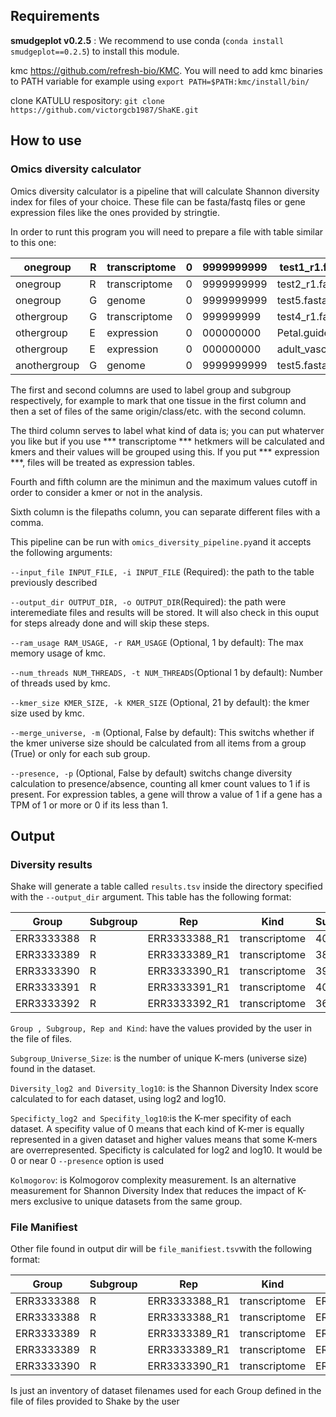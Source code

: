 
## Requirements

**smudgeplot v0.2.5** : We recommend to use conda (`conda install smudgeplot==0.2.5`) to install this module.  

kmc https://github.com/refresh-bio/KMC. You will need to add kmc binaries to PATH variable for example using `export PATH=$PATH:kmc/install/bin/`

clone KATULU respository: `git clone https://github.com/victorgcb1987/ShaKE.git`

## How to use 

### Omics diversity calculator
Omics diversity calculator is a pipeline that will calculate Shannon diversity index for files of your choice. These file can be fasta/fastq files or gene expression files like the ones provided by stringtie.

In order to runt this program you will need to prepare a file with table similar to this one:

| onegroup | R | transcriptome | 0 | 9999999999 | test1_r1.fastq.gz,test1_r2.fastq.gz |
|---|---|---|---|---|---|
| onegroup | R | transcriptome | 0 | 9999999999 | test2_r1.fastq.gz,test2_r2.fastq.gz |
| onegroup | G | genome | 0 | 9999999999 | test5.fasta.gz |
| othergroup | G | transcriptome | 0 | 999999999 | test4_r1.fastq.gz,test4_r2.fastq.gz |
| othergroup | E | expression | 0 | 000000000 | Petal.guided.abund.tsv |
| othergroup |E | expression | 0 | 000000000  |adult_vascular_leaf.guided.abund.tsv |
| anothergroup | G  |genome | 0 | 9999999999 | test5.fasta.gz |

The first and second columns are used to label group and subgroup respectively, for example to mark that one tissue in the first column and then a set of files of the same origin/class/etc. with the second column. 

The third column serves to label what kind of data is; you can put whaterver you like but if you use *** transcriptome *** hetkmers will be calculated and kmers and their values will be grouped using this. If you put *** expression ***, files will be treated as expression tables.

Fourth and fifth column are the minimun and the maximum values cutoff in order to consider a kmer or not in the analysis.

Sixth column is the filepaths column, you can separate different files with a comma.

This pipeline can be run with `omics_diversity_pipeline.py`and it accepts the following arguments:

  `--input_file INPUT_FILE, -i INPUT_FILE` (Required): the path to the table previously described
  
  `--output_dir OUTPUT_DIR, -o OUTPUT_DIR`(Required): the path were interemediate files and results will be stored. It will also check in this ouput for steps already done and will skip these steps.
  
  `--ram_usage RAM_USAGE, -r RAM_USAGE` (Optional, 1 by default): The max memory usage of kmc.
  
  `--num_threads NUM_THREADS, -t NUM_THREADS`(Optional 1 by default): Number of threads used by kmc.
  
  `--kmer_size KMER_SIZE, -k KMER_SIZE` (Optional, 21 by default): the kmer size used by kmc.
  
  `--merge_universe, -m` (Optional, False by default): This switchs whether if the kmer universe size should be calculated from all items from a group (True) or only for each sub group.
  
  `--presence, -p` (Optional, False by default) switchs change diversity calculation to presence/absence, counting all kmer count values to 1 if is present. For expression tables, a gene will throw a value of 1 if a gene has a TPM of 1 or more or 0 if its less than 1. 

  ## Output

  ### Diversity results

  Shake will generate a table called `results.tsv` inside the directory specified with the `--output_dir` argument. This table has the following format:

| Group      | Subgroup | Rep              | Kind         | Subgroup_Universe_Size | Diversity_log2 | Specifity_log2 | Diversity_log10 | Specifity_log10 | Kolmogorov         |
|------------|----------|------------------|--------------|------------------------|----------------|----------------|------------------|------------------|---------------------|
| ERR3333388 | R        | ERR3333388_R1    | transcriptome| 40072639               | 22.7620354967  | 2.4940786897   | 6.8520554469     | 0.7507924971     | 0.0636632271        |
| ERR3333389 | R        | ERR3333389_R1    | transcriptome| 38691164               | 22.9552288052  | 2.2502719911   | 6.9102124277     | 0.6773993677     | 0.0648244898        |
| ERR3333390 | R        | ERR3333390_R1    | transcriptome| 39507337               | 22.9614172079  | 2.2742000608   | 6.9120753225     | 0.6846024344     | 0.0653194914        |
| ERR3333391 | R        | ERR3333391_R1    | transcriptome| 40188471               | 22.5576212642  | 2.7026570900   | 6.7905206314     | 0.8135808521     | 0.0647497717        |
| ERR3333392 | R        | ERR3333392_R1    | transcriptome| 36116326               | 21.8123101535  | 3.2938376502   | 6.5661596309     | 0.9915439335     | 0.0630993513        |


  `Group , Subgroup, Rep and Kind`: have the values provided by the user in the file of files.
  
  `Subgroup_Universe_Size`: is the number of unique K-mers (universe size) found in the dataset.
  
  `Diversity_log2 and Diversity_log10`: is the Shannon Diversity Index score calculated to for each dataset, using log2 and log10.
  
  `Specificty_log2 and Specifity_log10`:is the K-mer specifity of each dataset. A specifity value of 0 means that each kind of K-mer is equally represented in a given dataset and higher values means that some K-mers are overrepresented. Specificty is calculated for log2 and log10. It would be 0 or near 0 `--presence` option is used
  
  `Kolmogorov`: is Kolmogorov complexity measurement. Is an alternative measurement for Shannon Diversity Index that reduces the impact of K-mers exclusive to unique datasets from the same group.

  ### File Manifiest
  Other file found in output dir will be `file_manifiest.tsv`with the following format:

  | Group      | Subgroup | Rep            | Kind         | File                              |
|------------|----------|----------------|--------------|-----------------------------------|
| ERR3333388 | R        | ERR3333388_R1  | transcriptome| ERR3333388_q30l50_R1.fastq.gz     |
| ERR3333388 | R        | ERR3333388_R1  | transcriptome| ERR3333388_q30l50_R2.fastq.gz     |
| ERR3333389 | R        | ERR3333389_R1  | transcriptome| ERR3333389_q30l50_R1.fastq.gz     |
| ERR3333389 | R        | ERR3333389_R1  | transcriptome| ERR3333389_q30l50_R2.fastq.gz     |
| ERR3333390 | R        | ERR3333390_R1  | transcriptome| ERR3333390_q30l50_R1.fastq.gz     |

Is just an inventory of dataset filenames used for each Group defined in the file of files provided to Shake by the user
